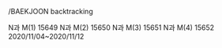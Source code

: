 /BAEKJOON backtracking


N과 M(1) 15649
N과 M(2) 15650
N과 M(3) 15651
N과 M(4) 15652
2020/11/04~2020/11/12